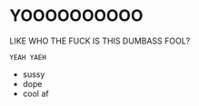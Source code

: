 # YOOOOOOOOOO

LIKE WHO THE FUCK IS THIS DUMBASS FOOL?

```
YEAH YAEH
```

- sussy
- dope
- cool af
